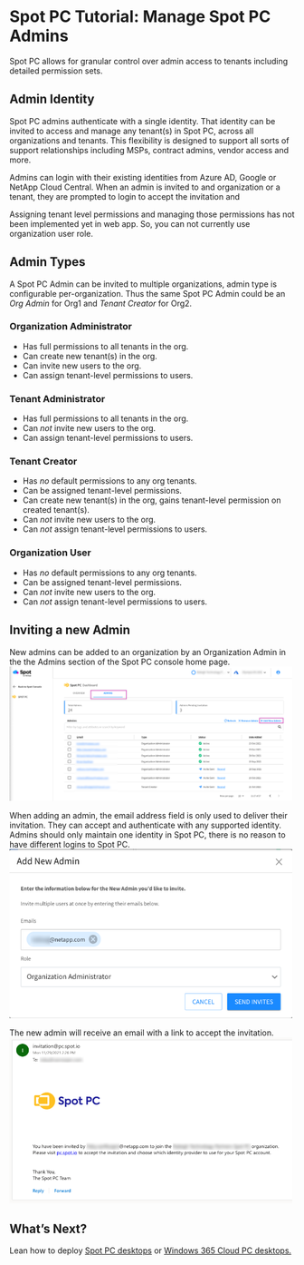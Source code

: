 <meta name="robots" content="noindex">

# Spot PC Tutorial: Manage Spot PC Admins

Spot PC allows for granular control over admin access to tenants including detailed permission sets.

## Admin Identity

Spot PC admins authenticate with a single identity. That identity can be invited to access and manage any tenant(s) in Spot PC, across all organizations and tenants. This flexibility is designed to support all sorts of support relationships including MSPs, contract admins, vendor access and more.

Admins can login with their existing identities from Azure AD, Google or NetApp Cloud Central. When an admin is invited to and organization or a tenant, they are prompted to login to accept the invitation and

Assigning tenant level permissions and managing those permissions has not been implemented yet in web app. So, you can not currently use organization user role.

## Admin Types
A Spot PC Admin can be invited to multiple organizations, admin type is configurable per-organization. Thus the same Spot PC Admin could be an _Org Admin_ for Org1 and _Tenant Creator_ for Org2.

### Organization Administrator
* Has full permissions to all tenants in the org.
* Can create new tenant(s) in the org.
* Can invite new users to the org.
* Can assign tenant-level permissions to users.

### Tenant Administrator
* Has full permissions to all tenants in the org.
* Can _not_ invite new users to the org.
* Can assign tenant-level permissions to users.

### Tenant Creator
* Has _no_ default permissions to any org tenants.
* Can be assigned tenant-level permissions.
* Can create new tenant(s) in the org, gains tenant-level permission on created tenant(s).
* Can _not_ invite new users to the org.
* Can _not_ assign tenant-level permissions to users.

### Organization User
* Has _no_ default permissions to any org tenants.
* Can be assigned tenant-level permissions.
* Can _not_ invite new users to the org.
* Can _not_ assign tenant-level permissions to users.

## Inviting a new Admin

New admins can be added to an organization by an Organization Admin in the the Admins section of the Spot PC console home page.
<br><a href="https://docs.spot.io/spot-pc/_media/tutorials-manage-admins-01.png" target="_blank"><img src="/spot-pc/_media/tutorials-manage-admins-01.png" alt="Click to Enlarge" width="500"> </a>

When adding an admin, the email address field is only used to deliver their invitation. They can accept and authenticate with any supported identity. Admins should only maintain one identity in Spot PC, there is no reason to have different logins to Spot PC.
<br><a href="https://docs.spot.io/spot-pc/_media/tutorials-manage-admins-02.png" target="_blank"><img src="/spot-pc/_media/tutorials-manage-admins-02.png" alt="Click to Enlarge" width="500"> </a>

The new admin will receive an email with a link to accept the invitation.
<br><a href="https://docs.spot.io/spot-pc/_media/tutorials-manage-admins-03.png" target="_blank"><img src="/spot-pc/_media/tutorials-manage-admins-03.png" alt="Click to Enlarge" width="500"> </a>

## What’s Next?

Lean how to deploy [Spot PC desktops](spot-pc/tutorials/deploy-spot-pc) or [Windows 365 Cloud PC desktops.](spot-pc/tutorials/deploy-windows-365-cloud-pc)

